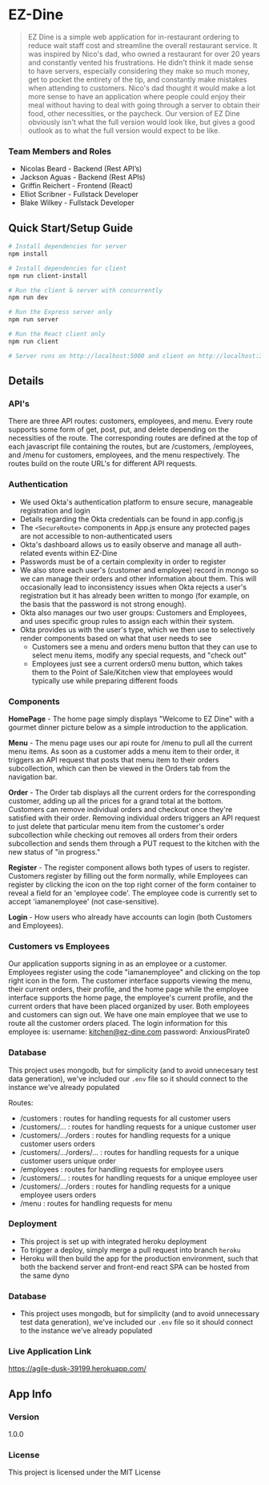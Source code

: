 # EZ-Dine

> EZ Dine is a simple web application for in-restaurant ordering to reduce wait staff cost and streamline the overall restaurant service. It was inspired by Nico's dad, who owned a restaurant for over 20 years and constantly vented his frustrations. He didn't think it made sense to have servers, especially considering they make so much money, get to pocket the entirety of the tip, and constantly make mistakes when attending to customers. Nico's dad thought it would make a lot more sense to have an application where people could enjoy their meal without having to deal with going through a server to obtain their food, other necessities, or the paycheck. Our version of EZ Dine obviously isn't what the full version would look like, but gives a good outlook as to what the full version would expect to be like.

### Team Members and Roles
- Nicolas Beard - Backend (Rest API’s)
- Jackson Aguas - Backend (Rest APIs)
- Griffin Reichert - Frontend (React)
- Elliot Scribner - Fullstack Developer 
- Blake Wilkey - Fullstack Developer

## Quick Start/Setup Guide

``` bash
# Install dependencies for server
npm install

# Install dependencies for client
npm run client-install

# Run the client & server with concurrently
npm run dev

# Run the Express server only
npm run server

# Run the React client only
npm run client

# Server runs on http://localhost:5000 and client on http://localhost:3000
```

## Details

### API's
There are three API routes: customers, employees, and menu. Every route supports some form of get, post, put, and delete depending on the necessities of the route. The corresponding routes are defined at the top of each javascript file containing the routes, but are /customers, /employees, and /menu for customers, employees, and the menu respectively. The routes build on the route URL's for different API requests.

### Authentication
- We used Okta's authentication platform to ensure secure, manageable registration and login
- Details regarding the Okta credentials can be found in app.config.js
- The `<SecureRoute>` components in App.js ensure any protected pages are not accessible to non-authenticated users
- Okta's dashboard allows us to easily observe and manage all auth-related events within EZ-Dine
- Passwords must be of a certain complexity in order to register
- We also store each user's (customer and employee) record in mongo so we can manage their orders and other information about them. This will occasionally lead to inconsistency issues when Okta rejects a user's registration but it has already been written to mongo (for example, on the basis that the password is not strong enough).
- Okta also manages our two user groups: Customers and Employees, and uses specific group rules to assign each within their system.
- Okta provides us with the user's type, which we then use to selectively render components based on what that user needs to see
    - Customers see a menu and orders menu button that they can use to select menu items, modify any special requests, and "check out"
    - Employees just see a current orders0 menu button, which takes them to the Point of Sale/Kitchen view that employees would typically use while preparing different foods 

### Components
**HomePage** - The home page simply displays "Welcome to EZ Dine" with a gourmet dinner picture below as a simple introduction to the application.

**Menu** - The menu page uses our api route for /menu to pull all the current menu items. As soon as a customer adds a menu item to their order, it triggers an API request that posts that menu item to their orders subcollection, which can then be viewed in the Orders tab from the navigation bar.

**Order** - The Order tab displays all the current orders for the corresponding customer, adding up all the prices for a grand total at the bottom. Customers can remove individual orders and checkout once they're satisfied with their order. Removing individual orders triggers an API request to just delete that particular menu item from the customer's order subcollection while checking out removes all orders from their orders subcollection and sends them through a PUT request to the kitchen with the new status of "in progress."

**Register** - The register component allows both types of users to register. Customers register by filling out the form normally, while Employees can register by clicking the icon on the top right corner of the form container to reveal a field for an 'employee code'. The employee code is currently set to accept 'iamanemployee' (not case-sensitive). 

**Login** - How users who already have accounts can login (both Customers and Employees).

### Customers vs Employees
Our application supports signing in as an employee or a customer. Employees register using the code "iamanemployee" and clicking on the top right icon in the form. The customer interface supports viewing the menu, their current orders, their profile, and the home page while the employee interface supports the home page, the employee's current profile, and the current orders that have been placed organized by user. Both employees and customers can sign out. We have one main employee that we use to route all the customer orders placed. The login information for this employee is:
username: kitchen@ez-dine.com
password: AnxiousPirate0

### Database
This project uses mongodb, but for simplicity (and to avoid unnecesary test data generation), we've included our `.env` file so it should connect to the instance we've already populated

Routes:
- /customers :  routes for handling requests for all customer users
- /customers/... :  routes for handling requests for a unique customer user
- /customers/.../orders :  routes for handling requests for a unique customer users orders
- /customers/.../orders/... :  routes for handling requests for a unique customer users unique order
- /employees   :  routes for handling requests for employee users
- /customers/...  :  routes for handling requests for a unique employee user
- /customers/.../orders :  routes for handling requests for a unique employee users orders
- /menu  :  routes for handling requests for menu

### Deployment
- This project is set up with integrated heroku deployment
- To trigger a deploy, simply merge a pull request into branch `heroku`
- Heroku will then build the app for the production environment, such that both the backend server and front-end react SPA can be hosted from the same dyno

### Database
- This project uses mongodb, but for simplicity (and to avoid unnecessary test data generation), we've included our `.env` file so it should connect to the instance we've already populated

### Live Application Link
https://agile-dusk-39199.herokuapp.com/


## App Info
### Version

1.0.0

### License

This project is licensed under the MIT License
